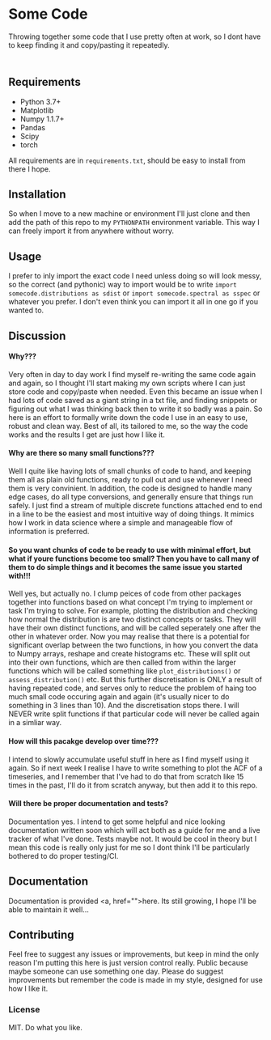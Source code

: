 # Some Code
Throwing together some code that I use pretty often at work, so I dont have to keep finding it and copy/pasting it repeatedly.


### <Image will go here soon>


## Requirements
- Python 3.7+
- Matplotlib
- Numpy 1.1.7+
- Pandas
- Scipy
- torch

All requirements are in `requirements.txt`, should be easy to install from there I hope.


## Installation
So when I move to a new machine or environment I'll just clone and then add the path of this repo to my ```PYTHONPATH``` environment variable. This way I can freely import it from anywhere without worry. 


## Usage
I prefer to inly import the exact code I need unless doing so will look messy, so the correct (and pythonic) way to import would be to write ```import somecode.distributions as sdist``` or ```import somecode.spectral as sspec``` or whatever you prefer. I don't even think you can import it all in one go if you wanted to.


## Discussion
#### Why???
Very often in day to day work I find myself re-writing the same code again and again, so I thought I'll start making my own scripts where I can just store code and copy/paste when needed. Even this became an issue when I had lots of code saved as a giant string in a txt file, and finding snippets or figuring out what I was thinking back then to write it so badly was a pain. So here is an effort to formally write down the code I use in an easy to use, robust and clean way. Best of all, its tailored to me, so the way the code works and the results I get are just how I like it.

#### Why are there so many small functions???
Well I quite like having lots of small chunks of code to hand, and keeping them all as plain old functions, ready to pull out and use whenever I need them is very convinient. In addition, the code is designed to handle many edge cases, do all type conversions, and generally ensure that things run safely. I just find a stream of multiple discrete functions attached end to end in a line to be the easiest and most intuitive way of doing things. It mimics how I work in data science where a simple and manageable flow of information is preferred. 

#### So you want chunks of code to be ready to use with minimal effort, but what if youre functions become too small? Then you have to call many of them to do simple things and it becomes the same issue you started with!!!
Well yes, but actually no. I clump peices of code from other packages together into functions based on what concept I'm trying to implement or task I'm trying to solve. For example, plotting the distribution and checking how normal the distribution is are two distinct concepts or tasks. They will have their own distinct functions, and will be called seperately one after the other in whatever order. Now you may realise that there is a potential for significant overlap between the two functions, in how you convert the data to Numpy arrays, reshape and create histograms etc. These will split out into their own functions, which are then called from within the larger functions which will be called something like ```plot_distributions()``` or ```assess_distribution()``` etc. But this further discretisation is ONLY a result of having repeated code, and serves only to reduce the problem of haing too much small code occuring again and again (it's usually nicer to do something in 3 lines than 10). And the discretisation stops there. I will NEVER write split functions if that particular code will never be called again in a simliar way. 

#### How will this pacakge develop over time???
I intend to slowly accumulate useful stuff in here as I find myself using it again. So if next week I realise I have to write something to plot the ACF of a timeseries, and I remember that I've had to do that from scratch like 15 times in the past, I'll do it from scratch anyway, but then add it to this repo. 

#### Will there be proper documentation and tests?
Documentation yes. I intend to get some helpful and nice looking documentation written soon which will act both as a guide for me and a live tracker of what I've done. Tests maybe not. It would be cool in theory but I mean this code is really only just for me so I dont think I'll be particularly bothered to do proper testing/CI. 


## Documentation
Documentation is provided <a, href="">here</a>. Its still growing, I hope I'll be able to maintain it well...

## Contributing
Feel free to suggest any issues or improvements, but keep in mind the only reason I'm putting this here is just version control really. Public because maybe someone can use something one day. Please do suggest improvements but remember the code is made in my style, designed for use how I like it.

### License
MIT. Do what you like.
